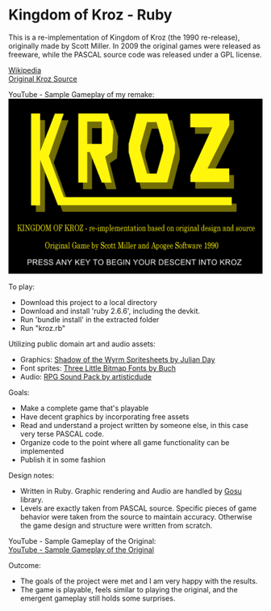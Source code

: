 # Kingdom of Kroz - Ruby

This is a re-implementation of Kingdom of Kroz (the 1990 re-release), originally made by Scott Miller.
In 2009 the original games were released as freeware, while the PASCAL source code was released under a GPL license.

[Wikipedia](https://en.wikipedia.org/wiki/Kroz)  
[Original Kroz Source](https://github.com/tangentforks/kroz)  

YouTube - Sample Gameplay of my remake:  
[![YouTube - Sample Gameplay of my remake](/images/screenshot.png?raw=true)](https://youtu.be/FaLTRXlnCYI) 

To play:
* Download this project to a local directory
* Download and install 'ruby 2.6.6', including the devkit.
* Run 'bundle install' in the extracted folder
* Run "kroz.rb"

Utilizing public domain art and audio assets:
* Graphics: [Shadow of the Wyrm Spritesheets by Julian Day](https://www.shadowofthewyrm.org/downloads.html)
* Font sprites: [Three Little Bitmap Fonts by Buch](https://opengameart.org/content/three-little-bitmap-fonts)		
* Audio: [RPG Sound Pack by artisticdude](https://opengameart.org/content/rpg-sound-pack)

Goals:
* Make a complete game that's playable
* Have decent graphics by incorporating free assets
* Read and understand a project written by someone else, in this case very terse PASCAL code.
* Organize code to the point where all game functionality can be implemented
* Publish it in some fashion

Design notes:
* Written in Ruby.  Graphic rendering and Audio are handled by [Gosu](https://www.libgosu.org/) library.  		
* Levels are exactly taken from PASCAL source.  Specific pieces of game behavior were taken from the source to maintain accuracy.  Otherwise the game design and structure were written from scratch.

YouTube - Sample Gameplay of the Original:  
[YouTube - Sample Gameplay of the Original](https://www.youtube.com/watch?v=Kj2DMAtnS58&ab_channel=Squakenet)  

Outcome:
* The goals of the project were met and I am very happy with the results.  
* The game is playable, feels similar to playing the original, and the emergent gameplay still holds some surprises.
